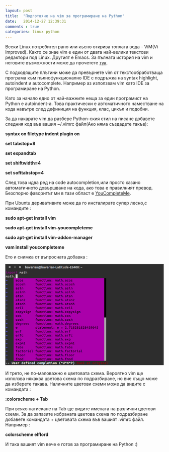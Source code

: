 ```yaml
---
layout: post
title:  "Подготвяне на vim за програмиране на Python"
date:   2014-12-27 12:39:31
comments : true
categories: linux python
---
```


Всеки Linux потребител рано или късно открива топлата вода - ViM(Vi Improved).
Както се знае vim е един от двата най-велики текстови редактори под Linux.
Другият е Emacs.
За пълната история на vim и неговите възможности може да прочетете [тук](http://bg.wikipedia.org/wiki/Vim).

С подходящите плъгини може да превърнете vim от текстообработваща програма към пълнофункционално IDE с подръжка на syntax highlight, autoindent и autocomplete.
Например аз използвам vim като IDE за програмиране на Python.

Като за начало едно от най-важните неща за един програмист на Python е autoindent-a.
Това практически е автоматичното наместване на кода навътре след дефиниция на функция, клас, цикъл и подобни.

За да накарате vim да разбере Python-ския стил на писане добавете следния код във вашия ~/.vimrc файл(Ако няма създадете такъв):


**syntax on filetype indent plugin on**

**set tabstop=8**

**set expandtab**

**set shiftwidth=4**

**set softtabstop=4**


След това идва ред на code autocompletion,или просто казано автоматичното довършване на кода, ако това е правилният превод.
Безспорно фаворитът ми в тази област е [YouCompleteMe](https://github.com/Valloric/YouCompleteMe).

При Ubuntu деривативите може да го инсталирате супер лесно,с командите :


**sudo apt-get install vim**

**sudo apt-get install vim-youcompleteme**

**sudo apt-get install vim-addon-manager**

**vam install youcompleteme**


Ето и снимка от въпросната добавка :

![vimpython](https://github.com/etem/etem.github.io/raw/master/assets/images/vimpython.png)


И трето, не по-маловажно е цветовата схема. Вероятно vim ще използва някаква цветова схема по подразбиране, но вие също може да изберете такава.
Наличните цветови схеми може да видите с командата :

**:colorscheme + Tab**

При всяко натискане на Tab ще видите имената на различни цветови схеми. За да запазите избраната цветова схема по подразбиране добавете командата + цветовата схема във вашият .vimrc файл.
Например :

**colorscheme elflord**

И така вашият vim вече е готов за програмиране на Python :)
